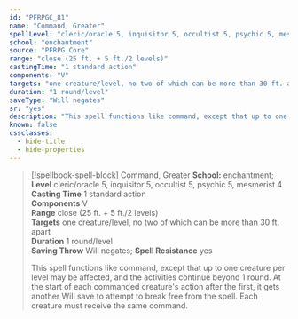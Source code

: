```yaml
---
id: "PFRPGC_81"
name: "Command, Greater"
spellLevel: "cleric/oracle 5, inquisitor 5, occultist 5, psychic 5, mesmerist 4"
school: "enchantment"
source: "PFRPG Core"
range: "close (25 ft. + 5 ft./2 levels)"
castingTime: "1 standard action"
components: "V"
targets: "one creature/level, no two of which can be more than 30 ft. apart"
duration: "1 round/level"
saveType: "Will negates"
sr: "yes"
description: "This spell functions like command, except that up to one creature per level may be affected, and the activities continue beyond 1 round. At the start of each commanded creature's action after the first, it gets another Will save to attempt to break free from the spell. Each creature must receive the same command."
known: false
cssclasses:
  - hide-title
  - hide-properties
---
```


> [!spellbook-spell-block] Command, Greater
> **School:** enchantment; **Level** cleric/oracle 5, inquisitor 5, occultist 5, psychic 5, mesmerist 4
> **Casting Time** 1 standard action  
> **Components** V  
> **Range** close (25 ft. + 5 ft./2 levels)  
> **Targets** one creature/level, no two of which can be more than 30 ft. apart  
> **Duration** 1 round/level  
> **Saving Throw** Will negates; **Spell Resistance** yes
> 
> This spell functions like command, except that up to one creature per level may be affected, and the activities continue beyond 1 round. At the start of each commanded creature's action after the first, it gets another Will save to attempt to break free from the spell. Each creature must receive the same command.